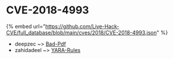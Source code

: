 # CVE-2018-4993
{% embed url="https://github.com/Live-Hack-CVE/full_database/blob/main/cves/2018/CVE-2018-4993.json" %}

* deepzec ~> [Bad-Pdf](https://www.alice-snow.ru/2018/database/cve-2018-4993/bad-pdf-deepzec)
* zahidadeel ~> [YARA-Rules](https://www.alice-snow.ru/2018/database/cve-2018-4993/yara-rules-zahidadeel)